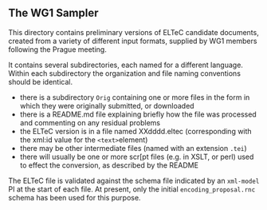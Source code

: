 ## The WG1 Sampler 

This directory contains preliminary versions of ELTeC candidate documents, created from a variety of different input formats, supplied by WG1 members following the Prague meeting.

It contains several subdirectories, each named for a different language. Within each subdirectory the organization and file naming conventions should be identical.
- there is a subdirectory `Orig` containing one or more files in the form in which they were originally submitted, or downloaded
- there is a README.md file explaining briefly how the file was processed and commenting on any residual problems
- the ELTeC version is in a file named XXdddd.eltec (corresponding with the xml:id value for the `<text>`element)
- there may be other intermediate files (named with an extension `.tei`)
- there will usually be one or more scr[pt files (e.g. in XSLT, or perl) used to effect the conversion, as described by the README

The ELTeC file is validated against the schema file indicated  by an `xml-model` PI at the start of each file. At present, only the initial `encoding_proposal.rnc` schema has been used for this purpose.


